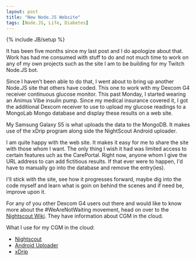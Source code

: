 ```yaml
---
layout: post
title: "New Node.JS Website"
tags: [Node.JS, Life, Diabetes]
---
```

{% include JB/setup %}

It has been five months since my last post and I do apologize about that. Work has had me consumed with stuff to do and not much time to work on any of my own projects such as the site I am to be building for my Twitch Node.JS bot.

<!-- more -->

Since I haven't been able to do that, I went about to bring up another Node.JS site that others have coded. This one to work with my Dexcom G4 receiver continuous glucose monitor. This past Monday, I started wearing an Animus Vibe insulin pump. Since my medical insurance covered it, I got the additional Dexcom receiver to use to upload my glucose readings to a MongoLab Mongo database and display these results on a web site.

My Samsung Galaxy S5 is what uploads the data to the MongoDB. It makes use of the xDrip program along side the NightScout Android uploader.

I am quite happy with the web site. It makes it easy for me to share the site with those whom I want. The only thing I wish it had was limited access to certain features uch as the CarePortal. Right now, anyone whom I give the URL address to can add fictitious results. If that ever were to happen, I'd have to manually go into the database and remove the entry(ies).

I'll stick with the site, see how it progresses forward, maybe dig into the code myself and learn what is goin on behind the scenes and if need be, improve upon it.

For any of you other Dexcom G4 users out there and would like to know more about the #WeAreNotWaiting movement, head on over to the [Nightscout Wiki](http://www.nightscout.info). They have information about CGM in the cloud.

What I use for my CGM in the cloud:<br />
  * [Nightscout](https://github.com/nightscout/cgm-remote-monitor)<br />
  * [Android Uploader](https://github.com/nightscout/android-uploader)<br />
  * [xDrip](https://github.com/StephenBlackWasAlreadyTaken/xDrip)<br />